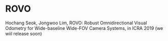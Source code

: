 # ROVO 
Hochang Seok, Jongwoo Lim, ROVO: Robust Omnidirectional Visual Odometry for Wide-baseline Wide-FOV Camera Systems, in ICRA 2019
(we wiil release soon)
